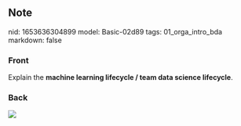 ## Note
nid: 1653636304899
model: Basic-02d89
tags: 01_orga_intro_bda
markdown: false

### Front
Explain the <b>machine learning lifecycle / team data science
lifecycle</b>.

### Back
<img src="tdsp-lifecycle2.png">
